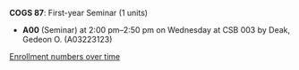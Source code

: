 **COGS 87**: First-year Seminar (1 units)

- **A00** (Seminar) at 2:00 pm–2:50 pm on Wednesday at CSB 003 by Deak, Gedeon O. (A03223123)

[Enrollment numbers over time](./COGS87.tsv)
